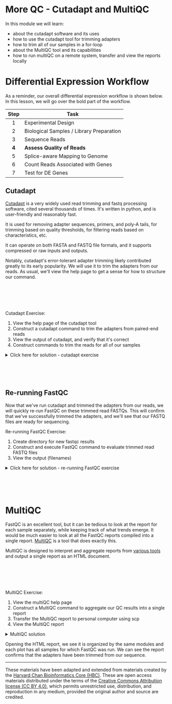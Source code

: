 # More QC - Cutadapt and MultiQC

In this module we will learn:
* about the cutadapt software and its uses
* how to use the cutadapt tool for trimming adapters
* how to trim all of our samples in a for-loop
* about the MultiQC tool and its capabilities
* how to run multiQC on a remote system, transfer and view the reports locally

# Differential Expression Workflow

As a reminder, our overall differential expression workflow is shown below. In this lesson, we will go over the bold part of the workflow.

| Step | Task |
| :--: | ---- |
| 1 | Experimental Design |
| 2 | Biological Samples / Library Preparation |
| 3 | Sequence Reads |
| **4** | **Assess Quality of Reads** |
| 5 | Splice-aware Mapping to Genome |
| 6 | Count Reads Associated with Genes |
| 7 | Test for DE Genes |

## Cutadapt

[Cutadapt](https://cutadapt.readthedocs.io/en/stable/) is a very widely used read trimming and fastq processing software, cited several thousands of times. It's written in python, and is user-friendly and reasonably fast.

It is used for removing adapter sequences, primers, and poly-A tails, for trimming based on quality thresholds, for filtering reads based on characteristics, etc.

It can operate on both FASTA and FASTQ file formats, and it supports compressed or raw inputs and outputs.

Notably, cutadapt's error-tolerant adapter trimming likely contributed greatly to its early popularity. We will use it to trim the adapters from our reads. As usual, we'll view the help page to get a sense for how to structure our command.

<br>
<br>
<br>
<br>

Cutadapt Exercise:

1. View the help page of the cutadapt tool
2. Construct a cutadapt command to trim the adapters from paired-end reads
3. View the output of cutadapt, and verify that it's correct
4. Construct commands to trim the reads for all of our samples

<details>
<summary>Click here for solution - cutadapt exercise</summary>

1. View cutadapt help page

        cutadapt --help | less
        # Will need to type `q` to exit from `less`

2. Trim the adapters from sample_01 with cutadapt

        SAMPLE=sample_01
        cutadapt -a AGATCGGAAGAG -A AGATCGGAAGAG -o ~/analysis/trimmed/${SAMPLE}_R1.trimmed.fastq.gz -p ~/analysis/trimmed/${SAMPLE}_R2.trimmed.fastq.gz ~/data/reads/${SAMPLE}_R1.fastq.gz ~/data/reads/${SAMPLE}_R2.fastq.gz

3. View cutadapt output

        ls -l ~/analysis/trimmed

4. Construct commands to trim the reads for all of our samples

Note: We're re-using the same command. We can update `$SAMPLE`, then press 'up' to re-run cutadapt command with newly defined variable.

        SAMPLE=sample_02
        cutadapt -a AGATCGGAAGAG -A AGATCGGAAGAG -o ~/analysis/trimmed/${SAMPLE}_R1.trimmed.fastq.gz -p ~/analysis/trimmed/${SAMPLE}_R2.trimmed.fastq.gz ~/data/reads/${SAMPLE}_R1.fastq.gz ~/data/reads/${SAMPLE}_R2.fastq.gz

        SAMPLE=sample_03
        cutadapt -a AGATCGGAAGAG -A AGATCGGAAGAG -o ~/analysis/trimmed/${SAMPLE}_R1.trimmed.fastq.gz -p ~/analysis/trimmed/${SAMPLE}_R2.trimmed.fastq.gz ~/data/reads/${SAMPLE}_R1.fastq.gz ~/data/reads/${SAMPLE}_R2.fastq.gz

        SAMPLE=sample_04
        cutadapt -a AGATCGGAAGAG -A AGATCGGAAGAG -o ~/analysis/trimmed/${SAMPLE}_R1.trimmed.fastq.gz -p ~/analysis/trimmed/${SAMPLE}_R2.trimmed.fastq.gz ~/data/reads/${SAMPLE}_R1.fastq.gz ~/data/reads/${SAMPLE}_R2.fastq.gz


</details>

<br>
<br>
<br>
<br>

## Re-running FastQC

Now that we've run cutadapt and trimmed the adapters from our reads, we will quickly re-run FastQC on these trimmed read FASTQs. This will confirm that we've successfully trimmed the adapters, and we'll see that our FASTQ files are ready for sequencing.

Re-running FastQC Exercise:

1. Create directory for new fastqc results
2. Construct and execute FastQC command to evaluate trimmed read FASTQ files
3. View the output (filenames)


<details>
<summary>Click here for solution - re-running FastQC exercise</summary>

1. Create directory for new fastqc results

        mkdir ~/analysis/fastqc_trimmed

2. FastQC command to evaluate trimmed FASTQ files

        fastqc -o ~/analysis/fastqc_trimmed ~/analysis/trimmed/*.fastq.gz


</details>

<br>
<br>
<br>
<br>

# MultiQC

FastQC is an excellent tool, but it can be tedious to look at the report for each sample separately, while keeping track of what trends emerge. It would be much easier to look at all the FastQC reports compiled into a single report. [MultiQC](https://multiqc.info/) is a tool that does exactly this.

MultiQC is designed to interpret and aggregate reports from [various tools](https://multiqc.info/#supported-tools) and output a single report as an HTML document.

<br>
<br>
<br>
<br>

MultiQC Exercise:

1. View the multiQC help page
2. Construct a MultiQC command to aggregate our QC results into a single report
3. Transfer the MultiQC report to personal computer using scp
4. View the MultiQC report

<details>
<summary>MultiQC solution</summary>

1. View MultiQC help page

        multiqc --help | less
        # Will need to type `q` to exit from `less`

2. MultiQC command to process our trimmed read results

        multiqc --outdir ~/analysis/multiqc ~/analysis/fastqc_trimmed/

3. Log out of aws instance and use scp to transfer MultiQC report to local computer

        exit # log out from remote

        # Now on local
        scp <username>@50.17.210.255:~/analysis/multiqc/multiqc_report.html ~/workshop_rsd/

4. View MultiQC report
Use GUI file manager to find your ~/workshop_rsd folder
Double-click multiqc_report.html (open it with an internet browser)

</details>

Opening the HTML report, we see it is organized by the same modules and each plot has all samples for which FastQC was run. We can see the report confirms that the adapters have been trimmed from our sequence.

---

These materials have been adapted and extended from materials created by the [Harvard Chan Bioinformatics Core (HBC)](http://bioinformatics.sph.harvard.edu/). These are open access materials distributed under the terms of the [Creative Commons Attribution license (CC BY 4.0)](http://creativecommons.org/licenses/by/4.0/), which permits unrestricted use, distribution, and reproduction in any medium, provided the original author and source are credited.
